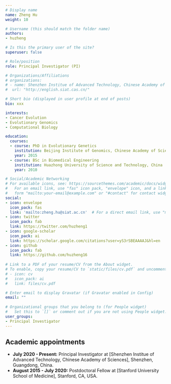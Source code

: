 ```yaml
---
# Display name
name: Zheng Hu
weight: 10

# Username (this should match the folder name)
authors:
- huzheng

# Is this the primary user of the site?
superuser: false

# Role/position
role: Principal Investigator (PI)

# Organizations/Affiliations
# organizations:
# - name: Shenzhen Institue of Advanced Technology, Chinese Academy of Sciences
#  url: "http://english.siat.cas.cn/"

# Short bio (displayed in user profile at end of posts)
bio: xxx

interests:
- Cancer Evolution
- Evolutionary Genomics
- Computational Biology

education:
  courses:
  - course: PhD in Evolutionary Genetics
    institution: Beijing Institute of Genomics, Chinese Academy of Sciences, China
    year: 2015
  - course: BSc in Biomedical Engineering
    institution: Huazhong University of Science and Technology, China
    year: 2010

# Social/Academic Networking
# For available icons, see: https://sourcethemes.com/academic/docs/widgets/#icons
#   For an email link, use "fas" icon pack, "envelope" icon, and a link in the
#   form "mailto:your-email@example.com" or "#contact" for contact widget.
social:
- icon: envelope
  icon_pack: fas
  link: 'mailto:zheng.hu@siat.ac.cn'  # For a direct email link, use "mailto:test@example.org". OR  #contact
- icon: twitter
  icon_pack: fab
  link: https://twitter.com/huzheng1
- icon: google-scholar
  icon_pack: ai
  link: https://scholar.google.com/citations?user=yS3rSBEAAAAJ&hl=en
- icon: github
  icon_pack: fab
  link: https://github.com/huzheng16
  
# Link to a PDF of your resume/CV from the About widget.
# To enable, copy your resume/CV to `static/files/cv.pdf` and uncomment the lines below.  
# - icon: cv
#   icon_pack: ai
#   link: files/cv.pdf

# Enter email to display Gravatar (if Gravatar enabled in Config)
email: ""
  
# Organizational groups that you belong to (for People widget)
#   Set this to `[]` or comment out if you are not using People widget.  
user_groups:
- Principal Investigator
---
```



## Academic appointments  
* **July 2020 - Present:** Principal Investigator at [Shenzhen Institue of Advanced Technology, Chinese Academy of Sciences], Shenzhen, Guangdong, China.  
* **August 2015 - July 2020:** Postdoctoral Fellow at [Stanford University School of Medicine], Stanford, CA, USA.  

